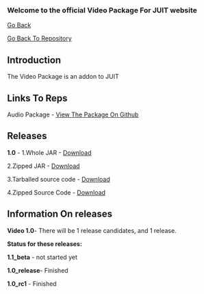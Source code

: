 ### Welcome to the official Video Package For JUIT website
[Go Back](https://rishonjr.github.io/JUIT)

[Go Back To Repository](https://github.com/RishonJR/JUIT)


## Introduction
The Video Package is an addon to JUIT

## Links To Reps

Audio Package - [View The Package On Github](https://github.com/RishonJR/Audio)

## Releases 
**1.0** - 
1.Whole JAR - [Download](https://github.com/RishonJR/Video/releases/download/1.0/Video.jar)

2.Zipped JAR - [Download](https://github.com/RishonJR/Video/releases/download/1.0/Video.zip)

3.Tarballed source code - [Download](https://github.com/RishonJR/Video/archive/refs/tags/1.0.tar.gz)

4.Zipped Source Code - [Download](https://github.com/RishonJR/Video/archive/refs/tags/1.0.zip)


## Information On releases
**Video 1.0**- There will be 1 release candidates, and 1 release.

**Status for these releases:**

**1.1_beta** - not started yet

**1.0_release**- Finished

**1.0_rc1** - Finished
